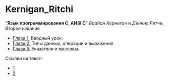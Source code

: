 # Kernigan_Ritchi

"__Язык программирования C, ANSI C__" _Брайан Керниган_ и _Деннис Ритчи_, Второе издание

 - [Глава 1.](ch1) Вводный урок.
 - [Глава 2.](ch2) Типы данных, операции и выражения.
 - [Глава 5.](ch5) Указатели и массивы.

Ссылки на текст:
- [1](https://www.rulit.me/books/yazyk-programmirovaniya-si-izdanie-3-e-ispravlennoe-read-167014-1.html)
- [2](http://www.iakovlev.org/index.html?p=1351&m=1&l1=5)